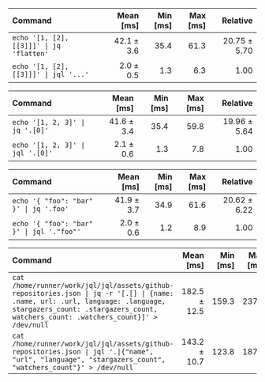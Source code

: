 | Command | Mean [ms] | Min [ms] | Max [ms] | Relative |
|:---|---:|---:|---:|---:|
| `echo '[1, [2], [[3]]]' \| jq 'flatten'` | 42.1 ± 3.6 | 35.4 | 61.3 | 20.75 ± 5.70 |
| `echo '[1, [2], [[3]]]' \| jql '...'` | 2.0 ± 0.5 | 1.3 | 6.3 | 1.00 |

| Command | Mean [ms] | Min [ms] | Max [ms] | Relative |
|:---|---:|---:|---:|---:|
| `echo '[1, 2, 3]' \| jq '.[0]'` | 41.6 ± 3.4 | 35.4 | 59.8 | 19.96 ± 5.64 |
| `echo '[1, 2, 3]' \| jql '.[0]'` | 2.1 ± 0.6 | 1.3 | 7.8 | 1.00 |

| Command | Mean [ms] | Min [ms] | Max [ms] | Relative |
|:---|---:|---:|---:|---:|
| `echo '{ "foo": "bar" }' \| jq '.foo'` | 41.9 ± 3.7 | 34.9 | 61.6 | 20.62 ± 6.22 |
| `echo '{ "foo": "bar" }' \| jql '."foo"'` | 2.0 ± 0.6 | 1.2 | 8.9 | 1.00 |

| Command | Mean [ms] | Min [ms] | Max [ms] | Relative |
|:---|---:|---:|---:|---:|
| `cat /home/runner/work/jql/jql/assets/github-repositories.json \| jq -r '[.[] \| {name: .name, url: .url, language: .language, stargazers_count: .stargazers_count, watchers_count: .watchers_count}]' > /dev/null` | 182.5 ± 12.5 | 159.3 | 237.6 | 1.27 ± 0.13 |
| `cat /home/runner/work/jql/jql/assets/github-repositories.json \| jql '.\|{"name", "url", "language", "stargazers_count", "watchers_count"}' > /dev/null` | 143.2 ± 10.7 | 123.8 | 187.3 | 1.00 |

